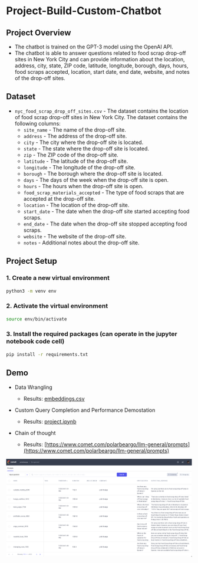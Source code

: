 # Project-Build-Custom-Chatbot
[image1]: ./images/chainOfThought.png

## Project Overview
- The chatbot is trained on the GPT-3 model using the OpenAI API.
- The chatbot is able to answer questions related to food scrap drop-off sites in New York City and can provide information about the location, address, city, state, ZIP code, latitude, longitude, borough, days, hours, food scraps accepted, location, start date, end date, website, and notes of the drop-off sites.
## Dataset
- `nyc_food_scrap_drop_off_sites.csv` - The dataset contains the location of food scrap drop-off sites in New York City. The dataset contains the following columns:
  - `site_name` - The name of the drop-off site.
  - `address` - The address of the drop-off site.
  - `city` - The city where the drop-off site is located.
  - `state` - The state where the drop-off site is located.
  - `zip` - The ZIP code of the drop-off site.
  - `latitude` - The latitude of the drop-off site.
  - `longitude` - The longitude of the drop-off site.
  - `borough` - The borough where the drop-off site is located.
  - `days` - The days of the week when the drop-off site is open.
  - `hours` - The hours when the drop-off site is open.
  - `food_scrap_materials_accepted` - The type of food scraps that are accepted at the drop-off site.
  - `location` - The location of the drop-off site.
  - `start_date` - The date when the drop-off site started accepting food scraps.
  - `end_date` - The date when the drop-off site stopped accepting food scraps.
  - `website` - The website of the drop-off site.
  - `notes` - Additional notes about the drop-off site.
## Project Setup

### 1. Create a new virtual environment

```bash
python3 -m venv env
```

### 2. Activate the virtual environment

```bash
source env/bin/activate
```

### 3. Install the required packages (can operate in the jupyter notebook code cell)

```bash
pip install -r requirements.txt
```

## Demo

- Data Wrangling  
  - Results: [embeddings.csv](embeddings.csv)
- Custom Query Completion and Performance Demostation
    - Results: [project.ipynb](project.ipynb)
- Chain of thought

    - Results:
[https://www.comet.com/polarbeargo/llm-general/prompts](https://www.comet.com/polarbeargo/llm-general/prompts)

![Chain of thought][image1]
